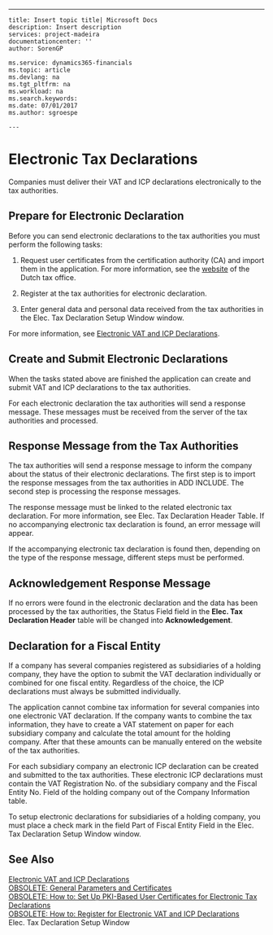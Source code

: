 ---
    title: Insert topic title| Microsoft Docs
    description: Insert description
    services: project-madeira
    documentationcenter: ''
    author: SorenGP

    ms.service: dynamics365-financials
    ms.topic: article
    ms.devlang: na
    ms.tgt_pltfrm: na
    ms.workload: na
    ms.search.keywords:
    ms.date: 07/01/2017
    ms.author: sgroespe

    ---
# Electronic Tax Declarations
Companies must deliver their VAT and ICP declarations electronically to the tax authorities.  
  
## Prepare for Electronic Declaration  
 Before you can send electronic declarations to the tax authorities you must perform the following tasks:  
  
1.  Request user certificates from the certification authority \(CA\) and import them in the application. For more information, see the [website](http://go.microsoft.com/fwlink/?LinkID=223151) of the Dutch tax office.  
  
2.  Register at the tax authorities for electronic declaration.  
  
3.  Enter general data and personal data received from the tax authorities in the Elec. Tax Declaration Setup Window window.  
  
 For more information, see [Electronic VAT and ICP Declarations](../electronic-vat-and-icp-declarations.md).  
  
## Create and Submit Electronic Declarations  
 When the tasks stated above are finished the application can create and submit VAT and ICP declarations to the tax authorities.  
  
 For each electronic declaration the tax authorities will send a response message. These messages must be received from the server of the tax authorities and processed.  
  
## Response Message from the Tax Authorities  
 The tax authorities will send a response message to inform the company about the status of their electronic declarations. The first step is to import the response messages from the tax authorities in ADD INCLUDE<!--[!INCLUDE[navnow](../../includes/navnow_md.md)]-->. The second step is processing the response messages.  
  
 The response message must be linked to the related electronic tax declaration. For more information, see Elec. Tax Declaration Header Table. If no accompanying electronic tax declaration is found, an error message will appear.  
  
 If the accompanying electronic tax declaration is found then, depending on the type of the response message, different steps must be performed.  
  
## Acknowledgement Response Message  
 If no errors were found in the electronic declaration and the data has been processed by the tax authorities, the Status Field field in the **Elec. Tax Declaration Header** table will be changed into **Acknowledgement**.  
  
## Declaration for a Fiscal Entity  
 If a company has several companies registered as subsidiaries of a holding company, they have the option to submit the VAT declaration individually or combined for one fiscal entity. Regardless of the choice, the ICP declarations must always be submitted individually.  
  
 The application cannot combine tax information for several companies into one electronic VAT declaration. If the company wants to combine the tax information, they have to create a VAT statement on paper for each subsidiary company and calculate the total amount for the holding company. After that these amounts can be manually entered on the website of the tax authorities.  
  
 For each subsidiary company an electronic ICP declaration can be created and submitted to the tax authorities. These electronic ICP declarations must contain the VAT Registration No. of the subsidiary company and the Fiscal Entity No. Field of the holding company out of the Company Information table.  
  
 To setup electronic declarations for subsidiaries of a holding company, you must place a check mark in the field Part of Fiscal Entity Field in the Elec. Tax Declaration Setup Window window.  
  
## See Also  
 [Electronic VAT and ICP Declarations](../electronic-vat-and-icp-declarations.md)   
 [OBSOLETE: General Parameters and Certificates](../OBSOLETE:%20General%20Parameters%20and%20Certificates.md)   
 [OBSOLETE: How to: Set Up PKI-Based User Certificates for Electronic Tax Declarations](../OBSOLETE:%20How%20to:%20Set%20Up%20PKI-Based%20User%20Certificates%20for%20Electronic%20Tax%20Declarations.md)   
 [OBSOLETE: How to: Register for Electronic VAT and ICP Declarations](../OBSOLETE:%20How%20to:%20Register%20for%20Electronic%20VAT%20and%20ICP%20Declarations.md)   
 Elec. Tax Declaration Setup Window
